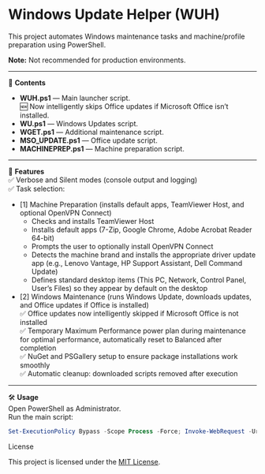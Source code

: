 # Windows Update Helper (WUH)

This project automates Windows maintenance tasks and machine/profile preparation using PowerShell.

**Note:** Not recommended for production environments.

---

📂 **Contents**  
- **WUH.ps1** — Main launcher script.  
  🆕 Now intelligently skips Office updates if Microsoft Office isn’t installed.  
- **WU.ps1** — Windows Updates script.  
- **WGET.ps1** — Additional maintenance script.  
- **MSO_UPDATE.ps1** — Office update script.  
- **MACHINEPREP.ps1** — Machine preparation script.  

---

🚀 **Features**  
✅ Verbose and Silent modes (console output and logging)  
✅ Task selection:  
  - [1] Machine Preparation (installs default apps, TeamViewer Host, and optional OpenVPN Connect)  
    - Checks and installs TeamViewer Host  
    - Installs default apps (7-Zip, Google Chrome, Adobe Acrobat Reader 64-bit)  
    - Prompts the user to optionally install OpenVPN Connect  
    - Detects the machine brand and installs the appropriate driver update app (e.g., Lenovo Vantage, HP Support Assistant, Dell Command Update)  
    - Defines standard desktop items (This PC, Network, Control Panel, User’s Files) so they appear by default on the desktop  
  - [2] Windows Maintenance (runs Windows Update, downloads updates, and Office updates if Office is installed)  
✅ Office updates now intelligently skipped if Microsoft Office is not installed  
✅ Temporary Maximum Performance power plan during maintenance for optimal performance, automatically reset to Balanced after completion  
✅ NuGet and PSGallery setup to ensure package installations work smoothly  
✅ Automatic cleanup: downloaded scripts removed after execution  

---

🛠️ **Usage**  
Open PowerShell as Administrator.  
Run the main script:  

```powershell
Set-ExecutionPolicy Bypass -Scope Process -Force; Invoke-WebRequest -Uri "https://raw.githubusercontent.com/Gordeth/IT/main/WUH.ps1" -OutFile "$env:TEMP\WUH.ps1"; & $env:TEMP\WUH.ps1
```
License

This project is licensed under the [MIT License](LICENSE).
